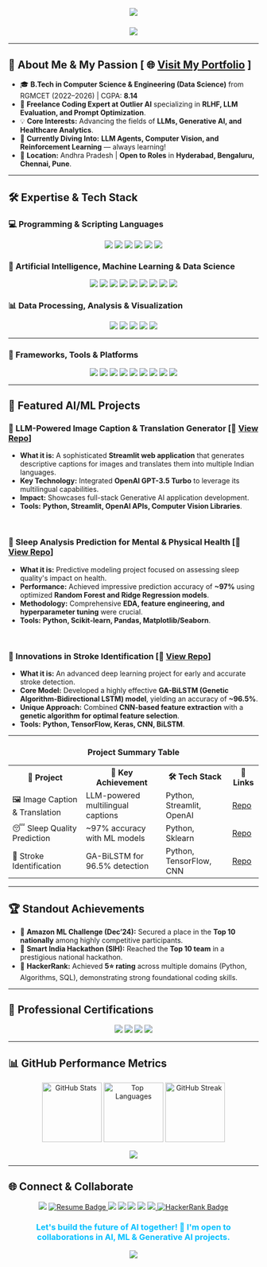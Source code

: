 <p align="center">
  <img src="https://capsule-render.vercel.app/api?type=waving&color=gradient&height=250&section=header&text=LOMADA%20SIVA%20RAMI%20REDDY&fontSize=45&fontColor=ffffff&animation=fadeIn&fontAlignY=35&gradientColor=6A11CB,2575FC" />
</p>

<h3 align="center">
  <img src="https://readme-typing-svg.herokuapp.com?color=FF4500&size=24&center=true&vCenter=true&width=800&lines=🚀+Aspiring+AI%2FML+Engineer+&amp;+Data+Scientist;🧠+Passionate+about+LLMs,+Generative+AI,+&amp;+Healthcare+Analytics;💻+Python+•+SQL+•+ML+•+DL+•+LLMs+•+Outlier+AI+Expert" />
</h3>

---

## 🌟 About Me & My Passion    [ 🌐 [Visit My Portfolio](https://lsgr-portfolio-pulse.lovable.app/) ]

- 🎓 **B.Tech in Computer Science & Engineering (Data Science)** from RGMCET (2022–2026) | CGPA: **8.14**
- 💼 **Freelance Coding Expert at Outlier AI** specializing in **RLHF, LLM Evaluation, and Prompt Optimization**.
- 💡 **Core Interests:** Advancing the fields of **LLMs, Generative AI, and Healthcare Analytics**.
- 🌱 **Currently Diving Into:** **LLM Agents, Computer Vision, and Reinforcement Learning** — always learning!
- 📍 **Location:** Andhra Pradesh | **Open to Roles** in **Hyderabad, Bengaluru, Chennai, Pune**.

---

## 🛠️ Expertise & Tech Stack

### 💻 Programming & Scripting Languages
<p align="center">
  <img src="https://img.shields.io/badge/Python-3776AB?style=for-the-badge&logo=python&logoColor=white" />
  <img src="https://img.shields.io/badge/SQL-4479A1?style=for-the-badge&logo=mysql&logoColor=white" />
  <img src="https://img.shields.io/badge/C-A8B9C4?style=for-the-badge&logo=c&logoColor=black" />
  <img src="https://img.shields.io/badge/Java-007396?style=for-the-badge&logo=java&logoColor=white" />
  <img src="https://img.shields.io/badge/HTML-4285F4?style=for-the-badge&logo=java&logoColor=white" />
  <img src="https://img.shields.io/badge/CSS-007396?style=for-the-badge&logo=java&logoColor=white" />

</p>


### 🧠 Artificial Intelligence, Machine Learning & Data Science
<p align="center">
  <img src="https://img.shields.io/badge/ML-FFC300?style=for-the-badge&logo=scikit-learn&logoColor=black" />
  <img src="https://img.shields.io/badge/DL-FF6F00?style=for-the-badge&logo=tensorflow&logoColor=white" />
  <img src="https://img.shields.io/badge/Gen%20AI-4285F4?style=for-the-badge&logo=google&logoColor=white" />
  <img src="https://img.shields.io/badge/NLP-1A73E8?style=for-the-badge&logo=chainlink&logoColor=white" />
  <img src="https://img.shields.io/badge/LLMs-4285F4?style=for-the-badge&logo=chainlink&logoColor=white" />
  <img src="https://img.shields.io/badge/OpenAI-412991?style=for-the-badge&logo=openai&logoColor=white" />
  <img src="https://img.shields.io/badge/TensorFlow-FF6F00?style=for-the-badge&logo=tensorflow&logoColor=white" />
  <img src="https://img.shields.io/badge/Keras-D00000?style=for-the-badge&logo=keras&logoColor=white" />
  <img src="https://img.shields.io/badge/Scikit--Learn-F7931E?style=for-the-badge&logo=scikit-learn&logoColor=white" />
</p>


### 📊 Data Processing, Analysis & Visualization
<p align="center">
  <img src="https://img.shields.io/badge/NumPy-013243?style=for-the-badge&logo=numpy&logoColor=white" />
  <img src="https://img.shields.io/badge/Pandas-150458?style=for-the-badge&logo=pandas&logoColor=white" />
  <img src="https://img.shields.io/badge/Matplotlib-11557C?style=for-the-badge&logo=plotly&logoColor=white" />
  <img src="https://img.shields.io/badge/Seaborn-9B59B6?style=for-the-badge&logo=seaborn&logoColor=white" />
  <img src="https://img.shields.io/badge/Power%20BI-F2C811?style=for-the-badge&logo=powerbi&logoColor=black" />
</p>

---

### 🧩 Frameworks, Tools & Platforms
<p align="center">
  <img src="https://img.shields.io/badge/Streamlit-FF4B4B?style=for-the-badge&logo=streamlit&logoColor=white" />
  <img src="https://img.shields.io/badge/Flask-000000?style=for-the-badge&logo=flask&logoColor=white" />
  <img src="https://img.shields.io/badge/Git-F05032?style=for-the-badge&logo=git&logoColor=white" />
  <img src="https://img.shields.io/badge/GitHub-181717?style=for-the-badge&logo=github&logoColor=white" />
  <img src="https://img.shields.io/badge/AWS%20Cloud-FF9900?style=for-the-badge&logo=amazonaws&logoColor=white" />
  <img src="https://img.shields.io/badge/VS%20Code-0078D7?style=for-the-badge&logo=visualstudiocode&logoColor=white" />
  <img src="https://img.shields.io/badge/Jupyter-F37626?style=for-the-badge&logo=jupyter&logoColor=white" />
  <img src="https://img.shields.io/badge/Google%20Colab-F9AB00?style=for-the-badge&logo=googlecolab&logoColor=white" />
  <img src="https://img.shields.io/badge/FastAPI-009688?style=for-the-badge&logo=fastapi&logoColor=white" />

</p>

---

## 🚀 Featured AI/ML Projects

### 🌟 LLM-Powered Image Caption & Translation Generator  [🔗 **[View Repo](https://github.com/lomadasivaramireddy/LLM-Powered-Image-Caption-Translation-Generator)**]

- **What it is:** A sophisticated **Streamlit web application** that generates descriptive captions for images and translates them into multiple Indian languages.
- **Key Technology:** Integrated **OpenAI GPT-3.5 Turbo** to leverage its multilingual capabilities.
- **Impact:** Showcases full-stack Generative AI application development.
- **Tools:** **Python, Streamlit, OpenAI APIs, Computer Vision Libraries**.

<br/>

### 💚 Sleep Analysis Prediction for Mental & Physical Health  [🔗 **[View Repo](https://github.com/lomadasivaramireddy/Sleep-Quality-Prediction)**]

- **What it is:** Predictive modeling project focused on assessing sleep quality's impact on health.
- **Performance:** Achieved impressive prediction accuracy of **~97%** using optimized **Random Forest and Ridge Regression models**.
- **Methodology:** Comprehensive **EDA, feature engineering, and hyperparameter tuning** were crucial.
- **Tools:** **Python, Scikit-learn, Pandas, Matplotlib/Seaborn**.

<br/>

### 🧠 Innovations in Stroke Identification  [🔗 **[View Repo](https://github.com/lomadasivaramireddy)**]
- **What it is:** An advanced deep learning project for early and accurate stroke detection.
- **Core Model:** Developed a highly effective **GA-BiLSTM (Genetic Algorithm-Bidirectional LSTM) model**, yielding an accuracy of **~96.5%**.
- **Unique Approach:** Combined **CNN-based feature extraction** with a **genetic algorithm for optimal feature selection**.
- **Tools:** **Python, TensorFlow, Keras, CNN, BiLSTM**.


---
<h3 align="center">Project Summary Table</h3>
<p align="center">
<table>
  <tr>
    <th>🚀 Project</th>
    <th>📝 Key Achievement</th>
    <th>🛠 Tech Stack</th>
    <th>🔗 Links</th>
  </tr>
  <tr>
    <td>🖼️ Image Caption & Translation</td>
    <td>LLM-powered multilingual captions</td>
    <td>Python, Streamlit, OpenAI</td>
    <td><a href="https://github.com/lomadasivaramireddy/LLM-Powered-Image-Caption-Translation-Generator">Repo</a></td>
  </tr>
  <tr>
    <td>😴 Sleep Quality Prediction</td>
    <td>~97% accuracy with ML models</td>
    <td>Python, Sklearn</td>
    <td><a href="https://github.com/lomadasivaramireddy/Sleep-Quality-Prediction">Repo</a></td>
  </tr>
  <tr>
    <td>🧠 Stroke Identification</td>
    <td>GA-BiLSTM for 96.5% detection</td>
    <td>Python, TensorFlow, CNN</td>
    <td><a href="https://github.com/lomadasivaramireddy">Repo</a></td>
  </tr>
</table>
</p>

---

## 🏆 Standout Achievements

- 🥇 **Amazon ML Challenge (Dec’24):** Secured a place in the **Top 10 nationally** among highly competitive participants.
- 🥈 **Smart India Hackathon (SIH):** Reached the **Top 10 team** in a prestigious national hackathon.
- 🏅 **HackerRank:** Achieved **5⭐ rating** across multiple domains (Python, Algorithms, SQL), demonstrating strong foundational coding skills.

---

## 📑 Professional Certifications

<p align="center">
  <img src="https://img.shields.io/badge/AWS%20Cloud%20Practitioner-FF9900?style=for-the-badge&logo=amazon-aws&logoColor=white&color=FF9900" />
  <img src="https://img.shields.io/badge/Prompt%20Design%20(Vertex%20AI)-4285F4?style=for-the-badge&logo=googlecloud&logoColor=white&color=4285F4" />
  <img src="https://img.shields.io/badge/Generative%20AI%20Fundamentals-F05032?style=for-the-badge&logo=databricks&logoColor=white&color=F05032" />
  <img src="https://img.shields.io/badge/Google%20Analytics-E37400?style=for-the-badge&logo=googleanalytics&logoColor=white&color=E37400" />
</p>

---

## 📊 GitHub Performance Metrics

<p align="center">
  <img src="https://github-readme-stats.vercel.app/api?username=lomadasivaramireddy&show_icons=true&theme=gotham&title_color=00BFFF&icon_color=00BFFF&text_color=ffffff&bg_color=1F2022&hide_border=true&rank_icon=github" height="120" alt="GitHub Stats"/>
  <img src="https://github-readme-stats.vercel.app/api/top-langs/?username=lomadasivaramireddy&layout=compact&theme=gotham&title_color=FF4500&icon_color=FF4500&text_color=ffffff&bg_color=1F2022&hide_border=true" height="120" alt="Top Languages"/>
  <img src="https://github-readme-streak-stats.herokuapp.com/?user=lomadasivaramireddy&theme=gotham&hide_border=true&stroke=00BFFF&background=1F2022&ring=FF4500&fire=FF4500" height="120" alt="GitHub Streak"/>
</p>

<p align="center">
  <img src="https://komarev.com/ghpvc/?username=lomadasivaramireddy&label=Profile%20Views%20(Recruiter%20Check)&color=00BFFF&style=for-the-badge" />
</p>

---

## 🌐 Connect & Collaborate

<p align="center">
    <a href="https://lsgr-portfolio-pulse.lovable.app/"><img src="https://img.shields.io/badge/Portfolio-6A11CB?style=for-the-badge&logo=About.me&logoColor=white" /></a>
  <a href="https://drive.google.com/file/d/1R-1LUutzfzAyBay-zaFHNKfZKad49YWR/view?usp=sharing" target="_blank">
    <img src="https://img.shields.io/badge/Resume-00C853?style=for-the-badge&logo=adobe-acrobat-reader&logoColor=white" alt="Resume Badge" />
  </a>
  <a href="mailto:sivaramireddylomada@gmail.com"><img src="https://img.shields.io/badge/Email-D14836?style=for-the-badge&logo=gmail&logoColor=white&color=EA4335" /></a>
  <a href="https://www.linkedin.com/in/lomadasivaramireddy/"><img src="https://img.shields.io/badge/LinkedIn-0077B5?style=for-the-badge&logo=linkedin&logoColor=white&color=0077B5" /></a>
  <a href="https://leetcode.com/u/sivalomada22/"><img src="https://img.shields.io/badge/LeetCode-FFA116?style=for-the-badge&logo=leetcode&logoColor=black&color=FFA116" /></a>
  <a href="https://github.com/lomadasivaramireddy"><img src="https://img.shields.io/badge/GitHub-100000?style=for-the-badge&logo=github&logoColor=white&color=181717" /></a>
 <a href="https://wa.me/917288948632" target="_blank"> 
    <img src="https://img.shields.io/badge/WhatsApp-25D366?style=for-the-badge&logo=whatsapp&logoColor=white" />
  </a>
 <a href="https://www.hackerrank.com/your_hackerrank_username" target="_blank">
    <img src="https://img.shields.io/badge/HackerRank-1BA94C?style=for-the-badge&logo=hackerrank&logoColor=white" alt="HackerRank Badge" />
  </a>
  </p>
<h3 align="center" style="color:#00BFFF;">
  Let's build the future of AI together! 🤝 I'm open to collaborations in AI, ML & Generative AI projects.
</h3>

<p align="center">
  <img src="https://capsule-render.vercel.app/api?type=waving&color=gradient&height=150&section=footer&gradientColor=6A11CB,2575FC" />
</p>
